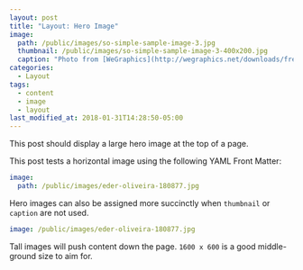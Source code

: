 ```yaml
---
layout: post
title: "Layout: Hero Image"
image: 
  path: /public/images/so-simple-sample-image-3.jpg
  thumbnail: /public/images/so-simple-sample-image-3-400x200.jpg
  caption: "Photo from [WeGraphics](http://wegraphics.net/downloads/free-ultimate-blurred-background-pack/)"
categories:
  - Layout
tags:
  - content
  - image
  - layout
last_modified_at: 2018-01-31T14:28:50-05:00
---
```


This post should display a large hero image at the top of a page.

This post tests a horizontal image using the following YAML Front Matter:

```yaml
image:
  path: /public/images/eder-oliveira-180877.jpg
```

Hero images can also be assigned more succinctly when `thumbnail` or `caption` are not used.

```yaml
image: /public/images/eder-oliveira-180877.jpg
```

Tall images will push content down the page. `1600 x 600` is a good middle-ground size to aim for.
